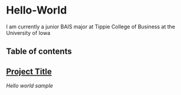 # Hello-World 
I am currently a junior BAIS major at Tippie College of Business at the University of Iowa

## Table of contents


## <ins> Project Title </ins>
*Hello world sample*

